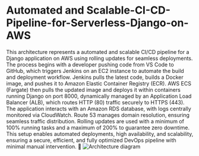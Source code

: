 # Automated and Scalable-CI-CD-Pipeline-for-Serverless-Django-on-AWS

This architecture represents a automated and scalable CI/CD pipeline for a Django application on AWS using rolling updates for seamless deployments. The process begins with a developer pushing code from VS Code to GitHub, which triggers Jenkins on an EC2 instance to automate the build and deployment workflow. Jenkins pulls the latest code, builds a Docker image, and pushes it to Amazon Elastic Container Registry (ECR). AWS ECS (Fargate) then pulls the updated image and deploys it within containers running Django on port 8000, dynamically managed by an Application Load Balancer (ALB), which routes HTTP (80) traffic securely to HTTPS (443). The application interacts with an Amazon RDS database, with logs centrally monitored via CloudWatch. Route 53 manages domain resolution, ensuring seamless traffic distribution. Rolling updates are used with a minimum of 100% running tasks and a maximum of 200% to guarantee zero downtime. This setup enables automated deployments, high availability, and scalability, ensuring a secure, efficient, and fully optimized DevOps pipeline with minimal manual intervention. 🚀
 ![Architecture diagram](https://github.com/user-attachments/assets/087a285e-0212-4028-8e1e-6c57b054897e)
